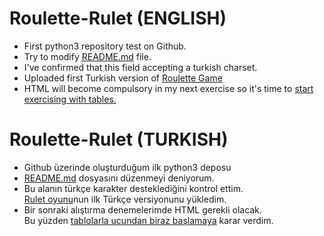 # Roulette-Rulet (ENGLISH)
* First python3 repository test on Github.<br>
* Try to modify [README.md](https://github.com/pythondede/Roulette-Rulet/blob/master/test-modify-readme.md) file.<br>
* I've confirmed that this field accepting a turkish charset.<br>
* Uploaded first Turkish version of [Roulette Game](https://github.com/pythondede/Roulette-Rulet/blob/master/Roulette-Rulet_TR.py)
* HTML will become compulsory in my next exercise so it's time to [start exercising with tables.](https://github.com/pythondede/Roulette-Rulet/blob/master/HTML/html_tables.html)

# Roulette-Rulet (TURKISH)
* Github üzerinde oluşturduğum ilk python3 deposu<br>
* [README.md](https://github.com/pythondede/Roulette-Rulet/blob/master/test-modify-readme.md) dosyasını düzenmeyi deniyorum.<br>
* Bu alanın türkçe karakter desteklediğini kontrol ettim.<br>
[Rulet oyunu](https://github.com/pythondede/Roulette-Rulet/blob/master/Roulette-Rulet_TR.py)nun ilk Türkçe versiyonunu yükledim.
* Bir sonraki alıştırma denemelerimde HTML gerekli olacak. <br> Bu yüzden [tablolarla ucundan biraz başlamaya](https://github.com/pythondede/Roulette-Rulet/blob/master/HTML/html_tables.html) karar verdim.
